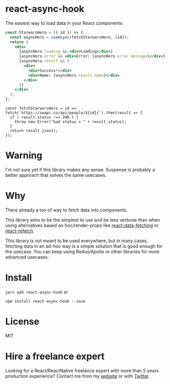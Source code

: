 # react-async-hook

The easiest way to load data in your React components:

```jsx
const StarwarsHero = ({ id }) => {
  const asyncHero = useAsync(fetchStarwarsHero, [id]);
  return (
    <div>
      {asyncHero.loading && <div>Loading</div>}
      {asyncHero.error && <div>Error: {asyncHero.error.message}</div>}
      {asyncHero.result && (
        <div>
          <div>Success!</div>
          <div>Name: {asyncHero.result.name}</div>
        </div>
      )}
    </div>
  );
};
```

```
const fetchStarwarsHero = id => fetch(`https://swapi.co/api/people/${id}/`).then(result => {
  if ( result.status !== 200 ) {
    throw new Error("bad status = " + result.status);
  }
  return result.json();
});
```

# Warning

I'm not sure yet if this library makes any sense. Suspense is probably a better approach that solves the same usecases.

# Why

There already a ton of way to fetch data into components.

This library aims to be the simplest to use and be less verbose than when using alternatives based on hoc/render-props like [react-data-fetching](https://github.com/CharlesMangwa/react-data-fetching) or [react-refetch](https://github.com/heroku/react-refetch).

This library is not meant to be used everywhere, but in many cases, fetching data in an ad-hoc way is a simple solution that is good enough for the usecase. You can keep using Redux/Apollo or other libraries for more advanced usecases.

# Install

`yarn add react-async-hook`
or

`npm install react-async-hook --save`

# License

MIT

# Hire a freelance expert

Looking for a React/ReactNative freelance expert with more than 5 years production experience?
Contact me from my [website](https://sebastienlorber.com/) or with [Twitter](https://twitter.com/sebastienlorber).
